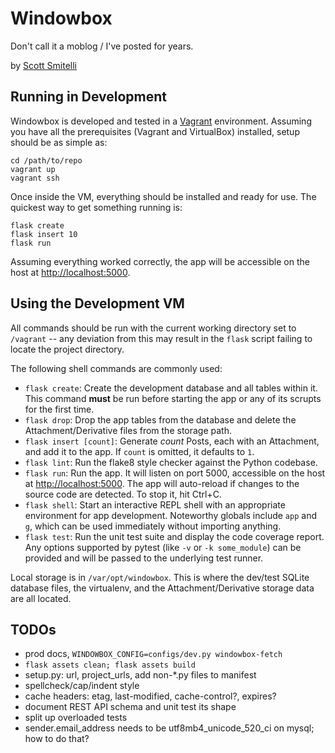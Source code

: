 Windowbox
=========

Don't call it a moblog / I've posted for years.

by [Scott Smitelli](mailto:scott@smitelli.com)

Running in Development
----------------------

Windowbox is developed and tested in a [Vagrant](https://www.vagrantup.com/) environment. Assuming you have all the prerequisites (Vagrant and VirtualBox) installed, setup should be as simple as:

    cd /path/to/repo
    vagrant up
    vagrant ssh

Once inside the VM, everything should be installed and ready for use. The quickest way to get something running is:

    flask create
    flask insert 10
    flask run

Assuming everything worked correctly, the app will be accessible on the host at [http://localhost:5000](http://localhost:5000/).

Using the Development VM
------------------------

All commands should be run with the current working directory set to `/vagrant` -- any deviation from this may result in the `flask` script failing to locate the project directory.

The following shell commands are commonly used:

- `flask create`: Create the development database and all tables within it. This command **must** be run before starting the app or any of its scrupts for the first time.
- `flask drop`: Drop the app tables from the database and delete the Attachment/Derivative files from the storage path.
- `flask insert [count]`: Generate _count_ Posts, each with an Attachment, and add it to the app. If `count` is omitted, it defaults to `1`.
- `flask lint`: Run the flake8 style checker against the Python codebase.
- `flask run`: Run the app. It will listen on port 5000, accessible on the host at [http://localhost:5000](http://localhost:5000/). The app will auto-reload if changes to the source code are detected. To stop it, hit Ctrl+C.
- `flask shell`: Start an interactive REPL shell with an appropriate environment for app development. Noteworthy globals include `app` and `g`, which can be used immediately without importing anything.
- `flask test`: Run the unit test suite and display the code coverage report. Any options supported by pytest (like `-v` or `-k some_module`) can be provided and will be passed to the underlying test runner.

Local storage is in `/var/opt/windowbox`. This is where the dev/test SQLite database files, the virtualenv, and the Attachment/Derivative storage data are all located.

TODOs
-----

- prod docs, `WINDOWBOX_CONFIG=configs/dev.py windowbox-fetch`
- `flask assets clean; flask assets build`
- setup.py: url, project_urls, add non-*.py files to manifest
- spellcheck/cap/indent style
- cache headers: etag, last-modified, cache-control?, expires?
- document REST API schema and unit test its shape
- split up overloaded tests
- sender.email_address needs to be utf8mb4_unicode_520_ci on mysql; how to do that?
